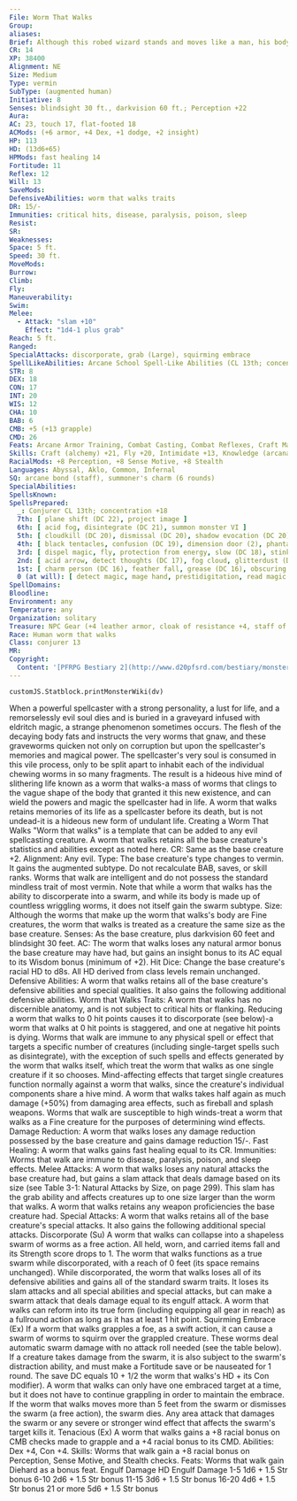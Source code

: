 ```yaml
---
File: Worm That Walks
Group: 
aliases: 
Brief: Although this robed wizard stands and moves like a man, his body is a writhing mass of squirming, slippery worms.
CR: 14
XP: 38400
Alignment: NE
Size: Medium
Type: vermin
SubType: (augmented human)
Initiative: 8
Senses: blindsight 30 ft., darkvision 60 ft.; Perception +22
Aura: 
AC: 23, touch 17, flat-footed 18
ACMods: (+6 armor, +4 Dex, +1 dodge, +2 insight)
HP: 113
HD: (13d6+65)
HPMods: fast healing 14
Fortitude: 11
Reflex: 12
Will: 13
SaveMods: 
DefensiveAbilities: worm that walks traits
DR: 15/-
Immunities: critical hits, disease, paralysis, poison, sleep
Resist: 
SR: 
Weaknesses: 
Space: 5 ft.
Speed: 30 ft.
MoveMods: 
Burrow: 
Climb: 
Fly: 
Maneuverability: 
Swim: 
Melee: 
  - Attack: "slam +10"
    Effect: "1d4-1 plus grab"
Reach: 5 ft.
Ranged: 
SpecialAttacks: discorporate, grab (Large), squirming embrace
SpellLikeAbilities: Arcane School Spell-Like Abilities (CL 13th; concentration +18) At will-dimensional steps (390 feet/day) 8/day-acid dart (1d6+6 acid)
STR: 8
DEX: 18
CON: 17
INT: 20
WIS: 12
CHA: 10
BAB: 6
CMB: +5 (+13 grapple)
CMD: 26
Feats: Arcane Armor Training, Combat Casting, Combat Reflexes, Craft Magic Arms and Armor, Craft Wondrous Item, DiehardB, Dodge, Improved Initiative, Light Armor Proficiency, Scribe Scroll, Toughness, Weapon Finesse
Skills: Craft (alchemy) +21, Fly +20, Intimidate +13, Knowledge (arcana, dungeoneering, planes) +21, Perception +22, Sense Motive +9, Spellcraft +21, Stealth +12
RacialMods: +8 Perception, +8 Sense Motive, +8 Stealth
Languages: Abyssal, Aklo, Common, Infernal
SQ: arcane bond (staff), summoner's charm (6 rounds)
SpecialAbilities: 
SpellsKnown: 
SpellsPrepared:
  _: Conjurer CL 13th; concentration +18
  7th: [ plane shift (DC 22), project image ]
  6th: [ acid fog, disintegrate (DC 21), summon monster VI ]
  5th: [ cloudkill (DC 20), dismissal (DC 20), shadow evocation (DC 20), telekinesis (DC 20), teleport ]
  4th: [ black tentacles, confusion (DC 19), dimension door (2), phantasmal killer (DC 19), summon monster IV ]
  3rd: [ dispel magic, fly, protection from energy, slow (DC 18), stinking cloud (DC 18), summon monster III ]
  2nd: [ acid arrow, detect thoughts (DC 17), fog cloud, glitterdust (DC 17), invisibility, summon swarm ]
  1st: [ charm person (DC 16), feather fall, grease (DC 16), obscuring mist, protection from good, reduce person (DC 16), shield ]
  0 (at will): [ detect magic, mage hand, prestidigitation, read magic Opposition Schools Evocation, Necromancy ]
SpellDomains: 
Bloodline: 
Environment: any
Temperature: any
Organization: solitary
Treasure: NPC Gear (+4 leather armor, cloak of resistance +4, staff of charming)
Race: Human worm that walks
Class: conjurer 13
MR: 
Copyright:
  Content: '[PFRPG Bestiary 2](http://www.d20pfsrd.com/bestiary/monster-listings/templates/worm-that-walks-cr-2)'
---
```

```dataviewjs
customJS.Statblock.printMonsterWiki(dv)
```
When a powerful spellcaster with a strong personality, a lust for life, and a remorselessly evil soul dies and is buried in a graveyard infused with eldritch magic, a strange phenomenon sometimes occurs. The flesh of the decaying body fats and instructs the very worms that gnaw, and these graveworms quicken not only on corruption but upon the spellcaster's memories and magical power. The spellcaster's very soul is consumed in this vile process, only to be split apart to inhabit each of the individual chewing worms in so many fragments. The result is a hideous hive mind of slithering life known as a worm that walks-a mass of worms that clings to the vague shape of the body that granted it this new existence, and can wield the powers and magic the spellcaster had in life. A worm that walks retains memories of its life as a spellcaster before its death, but is not undead-it is a hideous new form of undulant life. Creating a Worm That Walks "Worm that walks" is a template that can be added to any evil spellcasting creature. A worm that walks retains all the base creature's statistics and abilities except as noted here. CR: Same as the base creature +2. Alignment: Any evil. Type: The base creature's type changes to vermin. It gains the augmented subtype. Do not recalculate BAB, saves, or skill ranks. Worms that walk are intelligent and do not possess the standard mindless trait of most vermin. Note that while a worm that walks has the ability to discorperate into a swarm, and while its body is made up of countless wriggling worms, it does not itself gain the swarm subtype. Size: Although the worms that make up the worm that walks's body are Fine creatures, the worm that walks is treated as a creature the same size as the base creature. Senses: As the base creature, plus darkvision 60 feet and blindsight 30 feet. AC: The worm that walks loses any natural armor bonus the base creature may have had, but gains an insight bonus to its AC equal to its Wisdom bonus (minimum of +2). Hit Dice: Change the base creature's racial HD to d8s. All HD derived from class levels remain unchanged. Defensive Abilities: A worm that walks retains all of the base creature's defensive abilities and special qualities. It also gains the following additional defensive abilities. Worm that Walks Traits: A worm that walks has no discernible anatomy, and is not subject to critical hits or flanking. Reducing a worm that walks to 0 hit points causes it to discorporate (see below)-a worm that walks at 0 hit points is staggered, and one at negative hit points is dying. Worms that walk are immune to any physical spell or effect that targets a specific number of creatures (including single-target spells such as disintegrate), with the exception of such spells and effects generated by the worm that walks itself, which treat the worm that walks as one single creature if it so chooses. Mind-affecting effects that target single creatures function normally against a worm that walks, since the creature's individual components share a hive mind. A worm that walks takes half again as much damage (+50%) from damaging area effects, such as fireball and splash weapons. Worms that walk are susceptible to high winds-treat a worm that walks as a Fine creature for the purposes of determining wind effects. Damage Reduction: A worm that walks loses any damage reduction possessed by the base creature and gains damage reduction 15/-. Fast Healing: A worm that walks gains fast healing equal to its CR. Immunities: Worms that walk are immune to disease, paralysis, poison, and sleep effects. Melee Attacks: A worm that walks loses any natural attacks the base creature had, but gains a slam attack that deals damage based on its size (see Table 3-1: Natural Attacks by Size, on page 299). This slam has the grab ability and affects creatures up to one size larger than the worm that walks. A worm that walks retains any weapon proficiencies the base creature had. Special Attacks: A worm that walks retains all of the base creature's special attacks. It also gains the following additional special attacks. Discorporate (Su) A worm that walks can collapse into a shapeless swarm of worms as a free action. All held, worn, and carried items fall and its Strength score drops to 1. The worm that walks functions as a true swarm while discorporated, with a reach of 0 feet (its space remains unchanged). While discorporated, the worm that walks loses all of its defensive abilities and gains all of the standard swarm traits. It loses its slam attacks and all special abilities and special attacks, but can make a swarm attack that deals damage equal to its engulf attack. A worm that walks can reform into its true form (including equipping all gear in reach) as a fullround action as long as it has at least 1 hit point. Squirming Embrace (Ex) If a worm that walks grapples a foe, as a swift action, it can cause a swarm of worms to squirm over the grappled creature. These worms deal automatic swarm damage with no attack roll needed (see the table below). If a creature takes damage from the swarm, it is also subject to the swarm's distraction ability, and must make a Fortitude save or be nauseated for 1 round. The save DC equals 10 + 1/2 the worm that walks's HD + its Con modifier). A worm that walks can only have one embraced target at a time, but it does not have to continue grappling in order to maintain the embrace. If the worm that walks moves more than 5 feet from the swarm or dismisses the swarm (a free action), the swarm dies. Any area attack that damages the swarm or any severe or stronger wind effect that affects the swarm's target kills it. Tenacious (Ex) A worm that walks gains a +8 racial bonus on CMB checks made to grapple and a +4 racial bonus to its CMD. Abilities: Dex +4, Con +4. Skills: Worms that walk gain a +8 racial bonus on Perception, Sense Motive, and Stealth checks. Feats: Worms that walk gain Diehard as a bonus feat. Engulf Damage HD Engulf Damage 1-5 1d6 + 1.5 Str bonus 6-10 2d6 + 1.5 Str bonus 11-15 3d6 + 1.5 Str bonus 16-20 4d6 + 1.5 Str bonus 21 or more 5d6 + 1.5 Str bonus
